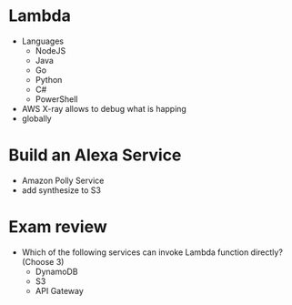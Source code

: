 # Lambda
- Languages
  - NodeJS
  - Java
  - Go
  - Python
  - C#
  - PowerShell
- AWS X-ray allows to debug what is happing
- globally

# Build an Alexa Service
- Amazon Polly Service
- add synthesize to S3

# Exam review
- Which of the following services can invoke Lambda function directly? (Choose 3)
  - DynamoDB
  - S3
  - API Gateway
